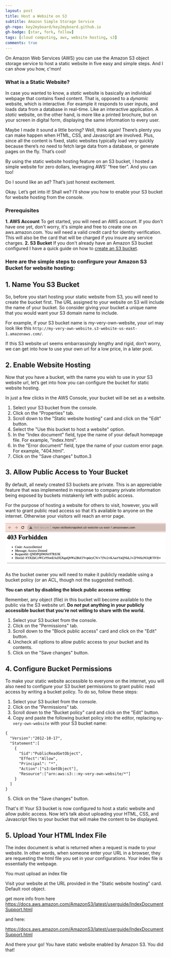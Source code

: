 ```yaml
---
layout: post
title: Host a Website on S3
subtitle: Amazon Simple Storage Service
gh-repo: key2myboard/key2myboard.github.io
gh-badge: [star, fork, follow]
tags: [cloud computing, aws, website hosting, s3]
comments: true
---
```

On Amazon Web Services (AWS) you can use the Amazon S3 object storage service to host a static website in five easy and simple steps. And I can show you how, c'mon!

### What is a Static Website?
In case you wanted to know, a _static_ website is basically an individual webpage that contains fixed content. That is, opposed to a _dynamic_ website, which is interactive. For example it responds to user inputs, and loads data from a database in real-time. Like an interactive application. A _static_ website, on the other hand, is more like a printed brochure, but on your screen in digital form, displaying the same information to every user.

Maybe I made it sound a little boring? Well, think again! There’s plenty you can make happen when HTML, CSS, and Javascript are involved. Plus, since all the content is fixed, static websites typically load very quickly because there’s no need to fetch large data from a database, or generate pages on the fly. That’s cool!

By using the static website hosting feature on an S3 bucket, I hosted a simple website for zero dollars, leveraging AWS’ “free tier”. And you can too!

Do I sound like an ad? That’s just honest excitement.

Okay. Let’s get into it! Shall we? I’ll show you how to enable your S3 bucket for website hosting from the console.

### Prerequisites
**1. AWS Account**
To get started, you will need an AWS account. If you don't have one yet, don't worry, it's simple and free to create one on aws.amazon.com. You _will_ need a valid credit card for identity verification. This will also be the card that will be charged if you insure any service charges.
**2. S3 Bucket**
If you don't already have an Amazon S3 bucket configured I have a quick guide on how to [create an S3 bucket](/_posts/2023-12-14-create-as-s3-bucket.md).

### Here are the simple steps to confirgure your Amazon S3 Bucket for website hosting:
<!-- Should I start with steps to navigate to S3 bucket?
-->
## 1. Name You S3 Bucket
So, before you start hosting your static website from S3, you will need to create the bucket first. The URL assigned to your website on S3 will include the name of your bucket. So consider giving your bucket a unique name that you would want your S3 domain name to include.

For example, if your S3 bucket name is my-very-own-website, your url may look like this `http://my-very-own-website.s3-website-us-east-1.amazonaws.com/`.

If this S3 website url seems embarrassingly lengthy and rigid, don’t worry, we can get into how to use your own url for a low price, in a later post.
<!-- Enter link to a post on creating your own domain name here
-->

## 2. Enable Website Hosting
Now that you have a bucket, with the name you wish to use in your S3 website url, let’s get into how you can configure the bucket for static website hosting.

In just a few clicks in the AWS Console, your bucket will be set as a website.

1. Select your S3 bucket from the console.
2. Click on the "Properties" tab.
3. Scroll down to the "Static website hosting" card and click on the "Edit" button.
4. Select the "Use this bucket to host a website" option.
5. In the "Index document" field, type the name of your default homepage file. For example, "index.html".
6. In the "Error document" field, type the name of your custom error page. For example, "404.html".
7. Click on the "Save changes" button.3

## 3. Allow Public Access to Your Bucket
By default, all newly created S3 buckets are private. This is an appreciable feature that was implemented in response to company private information being exposed by buckets mistakenly left with public access. 

For the purpose of hosting a website for others to visit, however, you will want to grant public read access so that it’s available to anyone on the internet. Otherwise your visitors will reach an error page.

![403 Forbidden Access Denied](/assets/img/403%20Forbidden.png)

As the bucket owner you will need to make it publicly readable using a bucket policy (or an ACL, though not the suggested method). 

**You can start by disabling the block public access setting:**

Remember, any object (file) in this bucket will become available to the public via the S3 website url. **Do _not_ put anything in your publicly accessible bucket that you’re not willing to share with the world.**

1. Select your S3 bucket from the console.
2. Click on the "Permissions" tab.
3. Scroll down to the "Block public access" card and click on the "Edit" button.
4. Uncheck all options to allow public access to your bucket and its contents.
5. Click on the "Save changes" button.

## 4. Configure Bucket Permissions

To make your static website accessible to everyone on the internet, you will also need to configure your S3 bucket permissions to grant public read access by writing a bucket policy. To do so, follow these steps:

1. Select your S3 bucket from the console.
2. Click on the "Permissions" tab.
3. Scroll down to the "Bucket policy" card and click on the "Edit" button.
4. Copy and paste the following bucket policy into the editor, replacing `my-very-own-website` with your S3 bucket name:

```
{
  "Version":"2012-10-17",
  "Statement":[
    {
      "Sid":"PublicReadGetObject",
      "Effect":"Allow",
      "Principal": "*",
      "Action":["s3:GetObject"],
      "Resource":["arn:aws:s3:::my-very-own-website/*"]
    }
  ]
}

```

5. Click on the "Save changes" button.

That's it! Your S3 bucket is now configured to host a static website and allow public access. Now let’s talk about uploading your HTML, CSS, and Javascript files to your bucket that will make the content to be displayed.

## 5. Upload Your HTML Index File

The index document is what is returned when a request is made to your website. In other words, when someone enter your URL in a browser, they are requesting the html file you set in your configurations. Your index file _is_ essentially the webpage. 

You must upload an index file

Visit your website at the URL provided in the "Static website hosting" card. Default root object.

get more info from here https://docs.aws.amazon.com/AmazonS3/latest/userguide/IndexDocumentSupport.html

and here:

https://docs.aws.amazon.com/AmazonS3/latest/userguide/IndexDocumentSupport.html

And there your go! You have static website enabled by Amazon S3. You did that!

<!--Other posts you may find helpful:
CloudFront
Custom domain name
-->
<!--
Here’s a video you may find helpful:

[insert a youtube video]
-->